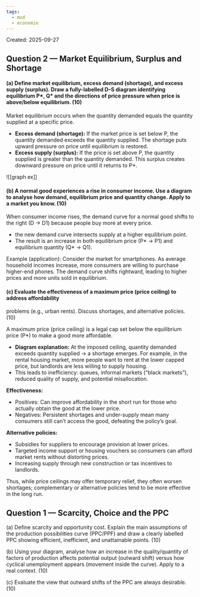 ```yaml
---
tags:
  - mod
  - economie
---
```

Created: 2025-09-27

## **Question** 2 — Market Equilibrium, Surplus and Shortage
#### (a) Define market equilibrium, excess demand (shortage), and excess supply (surplus). Draw a fully-labelled D–S diagram identifying equilibrium P*, Q* and the directions of price pressure when price is above/below equilibrium. (10)

Market equilibrium occurs when the quantity demanded equals the quantity supplied at a specific price.

- **Excess demand (shortage):** If the market price is set below P, the quantity demanded exceeds the quantity supplied. The shortage puts upward pressure on price until equilibrium is restored.
- **Excess supply (surplus):** If the price is set above P, the quantity supplied is greater than the quantity demanded. This surplus creates downward pressure on price until it returns to P*.

![[graph ex]]

#### (b) A normal good experiences a rise in consumer income. Use a diagram to analyse how demand, equilibrium price and quantity change. Apply to a market you know. (10)

When consumer income rises, the demand curve for a normal good shifts to the right (D → D1) because people buy more at every price.

- the new demand curve intersects supply at a higher equilibrium point.
- The result is an increase in both equilibrium price (P* → P1) and equilibrium quantity (Q* → Q1).


Example (application): Consider the market for smartphones. As average household incomes increase, more consumers are willing to purchase higher-end phones. The demand curve shifts rightward, leading to higher prices and more units sold in equilibrium.

#### (c) Evaluate the effectiveness of a maximum price (price ceiling) to address affordability
problems (e.g., urban rents). Discuss shortages, and alternative policies. (10)

A maximum price (price ceiling) is a legal cap set below the equilibrium price (P*) to make a good more affordable.

- **Diagram explanation:** At the imposed ceiling, quantity demanded exceeds quantity supplied → a shortage emerges. For example, in the rental housing market, more people want to rent at the lower capped price, but landlords are less willing to supply housing.
- This leads to inefficiency: queues, informal markets (“black markets”), reduced quality of supply, and potential misallocation.


**Effectiveness:**

- Positives: Can improve affordability in the short run for those who actually obtain the good at the lower price.
- Negatives: Persistent shortages and under-supply mean many consumers still can’t access the good, defeating the policy’s goal.


**Alternative policies:**

- Subsidies for suppliers to encourage provision at lower prices.
- Targeted income support or housing vouchers so consumers can afford market rents without distorting prices.
- Increasing supply through new construction or tax incentives to landlords.

Thus, while price ceilings may offer temporary relief, they often worsen shortages; complementary or alternative policies tend to be more effective in the long run.

## **Question 1** — Scarcity, Choice and the PPC
(a) Define scarcity and opportunity cost. Explain the main assumptions of the production
possibilities curve (PPC/PPF) and draw a clearly labelled PPC showing efficient, inefficient, and
unattainable points. (10)



(b) Using your diagram, analyse how an increase in the quality/quantity of factors of production
affects potential output (outward shift) versus how cyclical unemployment appears (movement
inside the curve). Apply to a real context. (10)



(c) Evaluate the view that outward shifts of the PPC are always desirable. (10)


